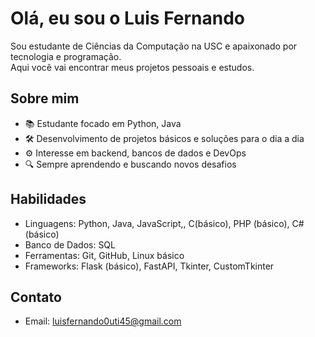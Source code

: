 # Olá, eu sou o Luis Fernando 

Sou estudante de Ciências da Computação na USC e apaixonado por tecnologia e programação.  
Aqui você vai encontrar meus projetos pessoais e estudos.

## Sobre mim
- 📚 Estudante focado em Python, Java
- 🛠️ Desenvolvimento de projetos básicos e soluções para o dia a dia
- ⚙️ Interesse em backend, bancos de dados e DevOps
- 🔍 Sempre aprendendo e buscando novos desafios

## Habilidades
- Linguagens: Python, Java, JavaScript,, C(básico), PHP (básico), C# (básico)
- Banco de Dados: SQL
- Ferramentas: Git, GitHub, Linux básico
- Frameworks: Flask (básico), FastAPI, Tkinter, CustomTkinter


## Contato
- Email: luisfernando0uti45@gmail.com

